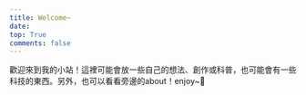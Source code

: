 ```yaml
---
title: Welcome~
date: 
top: True
comments: false
---
```


歡迎來到我的小站！這裡可能會放一些自己的想法、創作或科普，也可能會有一些科技的東西。另外，也可以看看旁邊的about！enjoy~🥳
